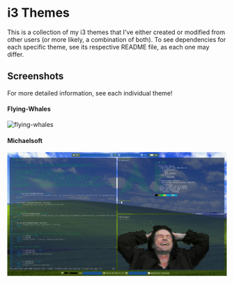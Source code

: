 # i3 Themes
This is a collection of my i3 themes that I've either created or modified from other users (or more likely, a combination of both). To see dependencies for each specific theme, see its respective README file, as each one may differ.


## Screenshots
For more detailed information, see each individual theme!

#### Flying-Whales
![flying-whales](https://raw.githubusercontent.com/Jfeatherstone/i3-themes/master/flying-whales/flying-whales_busy.png)


#### Michaelsoft
![michaelsoft](https://raw.githubusercontent.com/Jfeatherstone/i3-themes/master/michaelsoft/michaelsoft_busy.png)
